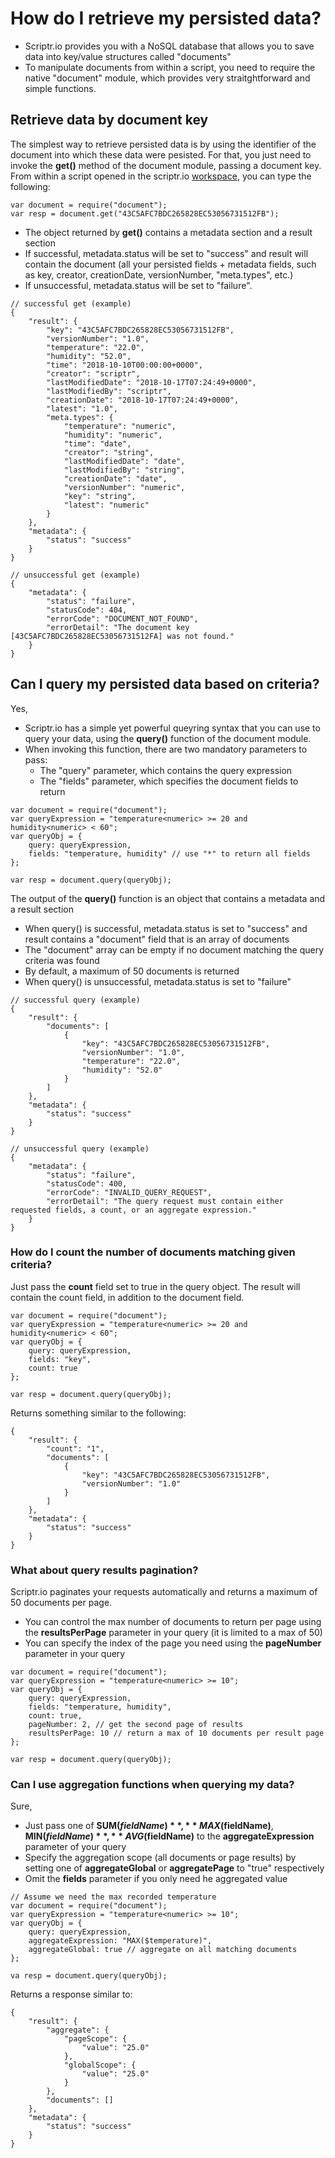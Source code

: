 # How do I retrieve my persisted data?

- Scriptr.io provides you with a NoSQL database that allows you to save data into key/value structures called "documents"
- To manipulate documents from within a script, you need to require the native "document" module, which provides very straitghtforward and simple functions.

## Retrieve data by document key

The simplest way to retrieve persisted data is by using the identifier of the document into which these data were pesisted. For that, you just need to invoke the **get()** method of the document module, passing a document key.
From within a script opened in the scriptr.io [workspace](https://www.scriptr.io/workspace), you can type the following:

```
var document = require("document");
var resp = document.get("43C5AFC7BDC265828EC53056731512FB");
```
- The object returned by **get()** contains a metadata section and a result section
- If successful, metadata.status will be set to "success" and result will contain the document (all your persisted fields + metadata fields, such as key, creator, creationDate, versionNumber, "meta.types", etc.)
- If unsuccessful, metadata.status will be set to "failure".

```
// successful get (example)
{
	"result": {
		"key": "43C5AFC7BDC265828EC53056731512FB",
		"versionNumber": "1.0",
		"temperature": "22.0",
		"humidity": "52.0",
		"time": "2018-10-10T00:00:00+0000",
		"creator": "scriptr",
		"lastModifiedDate": "2018-10-17T07:24:49+0000",
		"lastModifiedBy": "scriptr",
		"creationDate": "2018-10-17T07:24:49+0000",
		"latest": "1.0",
		"meta.types": {
			"temperature": "numeric",
			"humidity": "numeric",
			"time": "date",
			"creator": "string",
			"lastModifiedDate": "date",
			"lastModifiedBy": "string",
			"creationDate": "date",
			"versionNumber": "numeric",
			"key": "string",
			"latest": "numeric"
		}
	},
	"metadata": {
		"status": "success"
	}
}

// unsuccessful get (example)
{
	"metadata": {
		"status": "failure",
		"statusCode": 404,
		"errorCode": "DOCUMENT_NOT_FOUND",
		"errorDetail": "The document key [43C5AFC7BDC265828EC53056731512FA] was not found."
	}
}
```

## Can I query my persisted data based on criteria?

Yes,
- Scriptr.io has a simple yet powerful queyring syntax that you can use to query your data, using the **query()** function of the document module.
- When invoking this function, there are two mandatory parameters to pass:
  - The "query" parameter, which contains the query expression
  - The "fields" parameter, which specifies the document fields to return

```
var document = require("document");
var queryExpression = "temperature<numeric> >= 20 and humidity<numeric> < 60";
var queryObj = {
    query: queryExpression,
    fields: "temperature, humidity" // use "*" to return all fields
};

var resp = document.query(queryObj);
```

The output of the **query()** function is an object that contains a metadata and a result section 
- When query() is successful, metadata.status is set to "success" and result contains a "document" field that is an array of documents
- The "document" array can be empty if no document matching the query criteria was found
- By default, a maximum of 50 documents is returned 
- When query() is unsuccessful, metadata.status is set to "failure"

```
// successful query (example)
{
	"result": {
		"documents": [
			{
				"key": "43C5AFC7BDC265828EC53056731512FB",
				"versionNumber": "1.0",
				"temperature": "22.0",
				"humidity": "52.0"
			}
		]
	},
	"metadata": {
		"status": "success"
	}
}

// unsuccessful query (example)
{
	"metadata": {
		"status": "failure",
		"statusCode": 400,
		"errorCode": "INVALID_QUERY_REQUEST",
		"errorDetail": "The query request must contain either requested fields, a count, or an aggregate expression."
	}
}

```

### How do I count the number of documents matching given criteria?

Just pass the **count** field set to true in the query object. The result will contain the count field, in addition to the document field.

```
var document = require("document"); 
var queryExpression = "temperature<numeric> >= 20 and humidity<numeric> < 60";
var queryObj = {
    query: queryExpression,
    fields: "key", 
    count: true
};

var resp = document.query(queryObj);
```
Returns something similar to the following: 
```
{
	"result": {
		"count": "1",
		"documents": [
			{
				"key": "43C5AFC7BDC265828EC53056731512FB",
				"versionNumber": "1.0"
			}
		]
	},
	"metadata": {
		"status": "success"
	}
}
```

### What about query results pagination?

Scriptr.io paginates your requests automatically and returns a maximum of 50 documents per page. 
- You can control the max number of documents to return per page using the **resultsPerPage** parameter in your query (it is limited to a max of 50)
- You can specify the index of the page you need using the **pageNumber** parameter in your query

```
var document = require("document"); 
var queryExpression = "temperature<numeric> >= 10";
var queryObj = {
    query: queryExpression,
    fields: "temperature, humidity", 
    count: true,
    pageNumber: 2, // get the second page of results
    resultsPerPage: 10 // return a max of 10 documents per result page
};

var resp = document.query(queryObj);
```

### Can I use aggregation functions when querying my data?

Sure,
- Just pass one of **SUM($fieldName)**, **MAX($fieldName)**, **MIN($fieldName)**, **AVG($fieldName)** to the **aggregateExpression** parameter of your query 
- Specify the aggregation scope (all documents or page results) by setting one of **aggregateGlobal** or **aggregatePage** to "true" respectively
- Omit the **fields** parameter if you only need he aggregated value

```
// Assume we need the max recorded temperature 
var document = require("document"); 
var queryExpression = "temperature<numeric> >= 10";
var queryObj = {
    query: queryExpression,
    aggregateExpression: "MAX($temperature)",
    aggregateGlobal: true // aggregate on all matching documents
};

va resp = document.query(queryObj);
```
Returns a response similar to:
```
{
	"result": {
		"aggregate": {
			"pageScope": {
				"value": "25.0"
			},
			"globalScope": {
				"value": "25.0"
			}
		},
		"documents": []
	},
	"metadata": {
		"status": "success"
	}
}
```
